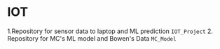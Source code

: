 # IOT

1.Repository for sensor data to laptop and ML prediction `IOT_Project`
2. Repository for MC's ML model and Bowen's Data `MC_Model`
